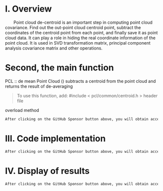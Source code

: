 #  I. Overview 

   Point cloud de-centroid is an important step in computing point cloud covariance. Find out the out-point cloud centroid point, subtract the coordinates of the centroid point from each point, and finally save it as point cloud data. It can play a role in hiding the real coordinate information of the point cloud. It is used in SVD transformation matrix, principal component analysis covariance matrix and other operations. 

#  Second, the main function 

 PCL :: de mean Point Cloud () subtracts a centroid from the point cloud and returns the result of de-averaging 

>  To use this function, add: #include < pcl/common/centroid.h > header file 

 overload method 

  ```python  
After clicking on the GitHub Sponsor button above, you will obtain access permissions to my private code repository ( https://github.com/slowlon/my_code_bar ) to view this blog code. By searching the code number of this blog, you can find the code you need, code number is: 2024020309574272175
  ```  
#  III. Code implementation 

  ```python  
After clicking on the GitHub Sponsor button above, you will obtain access permissions to my private code repository ( https://github.com/slowlon/my_code_bar ) to view this blog code. By searching the code number of this blog, you can find the code you need, code number is: 2024020309574272175
  ```  
#  IV. Display of results 

  ```python  
After clicking on the GitHub Sponsor button above, you will obtain access permissions to my private code repository ( https://github.com/slowlon/my_code_bar ) to view this blog code. By searching the code number of this blog, you can find the code you need, code number is: 2024020309574272175
  ```  
